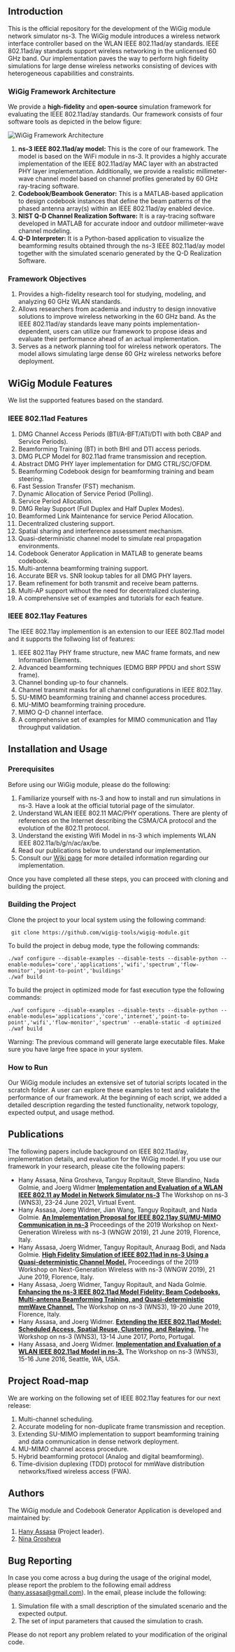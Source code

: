 ## Introduction
This is the official repository for the development of the WiGig module network simulator ns-3. The WiGig module introduces a wireless network interface controller based on the WLAN IEEE 802.11ad/ay standards. IEEE 802.11ad/ay standards support wireless networking in the unlicensed 60 GHz band. Our implementation paves the way to perform high fidelity simulations for large dense wireless networks consisting of devices with heterogeneous capabilities and constraints. 

### WiGig Framework Architecture
We provide a **high-fidelity** and **open-source** simulation framework for evaluating the IEEE 802.11ad/ay standards. Our framework consists of four software tools as depicted in the below figure:

![WiGig Framework Architecture](img/WiGigFramework.png)

1. **ns-3 IEEE 802.11ad/ay model:** This is the core of our framework. The model is based on the WiFi module in ns-3. It provides a highly accurate implementation of the IEEE 802.11ad/ay MAC layer with an abstracted PHY layer implementation. Additionally, we provide a realistic millimeter-wave channel model based on channel profiles generated by 60 GHz ray-tracing software.  
1. **Codebook/Beambook Generator:** This is a MATLAB-based application to design codebook instances that define the beam patterns of the phased antenna array(s) within an IEEE 802.11ad/ay enabled device.
1. **NIST Q-D Channel Realization Software:** It is a ray-tracing software developed in MATLAB for accurate indoor and outdoor millimeter-wave channel modeling.
1. **Q-D Interpreter:** It is a Python-based application to visualize the beamforming results obtained through the ns-3 IEEE 802.11ad/ay model together with the simulated scenario generated by the Q-D Realization Software.

### Framework Objectives
1. Provides a high-fidelity research tool for studying, modeling, and analyzing 60 GHz WLAN standards.
1. Allows researchers from academia and industry to design innovative solutions to improve wireless networking in the 60 GHz band. As the IEEE 802.11ad/ay standards leave many points implementation-dependent, users can utilize our framework to propose ideas and evaluate their performance ahead of an actual implementation.
1. Serves as a network planning tool for wireless network operators. The model allows simulating large dense 60 GHz wireless networks before deployment.

## WiGig Module Features
We list the supported features based on the standard.

###  IEEE 802.11ad Features
1. DMG Channel Access Periods (BTI/A-BFT/ATI/DTI with both CBAP and Service Periods).
1. Beamforming Training (BT) in both BHI and DTI access periods.
1. DMG PLCP Model for 802.11ad frame transmission and reception.
1. Abstract DMG PHY layer implementation for DMG CTRL/SC/OFDM.
1. Beamforming Codebook design for beamforming training and beam steering.
1. Fast Session Transfer (FST) mechanism.
1. Dynamic Allocation of Service Period (Polling).
1. Service Period Allocation.
1. DMG Relay Support (Full Duplex and Half Duplex Modes).
1. Beamformed Link Maintenance for service Period Allocation.
1. Decentralized clustering support.
1. Spatial sharing and interference assessment mechanism. 
1. Quasi-deterministic channel model to simulate real propagation environments.
1. Codebook Generator Application in MATLAB to generate beams codebook.
1. Multi-antenna beamforming training support.
1. Accurate BER vs. SNR lookup tables for all DMG PHY layers.
1. Beam refinement for both transmit and receive beam patterns.
1. Multi-AP support without the need for decentralized clustering.
1. A comprehensive set of examples and tutorials for each feature.

### IEEE 802.11ay Features
The IEEE 802.11ay implemention is an extension to our IEEE 802.11ad model and it supports the follwoing list of features:

1. IEEE 802.11ay PHY frame structure, new MAC frame formats, and new Information Elements.
1. Advanced beamforming techniques (EDMG BRP PPDU and short SSW frame).
1. Channel bonding up-to four channels.
1. Channel transmit masks for all channel configurations in IEEE 802.11ay.
1. SU-MIMO beamforming training and channel access procedures.
1. MU-MIMO beamforming training procedure.
1. MIMO Q-D channel interface.
1. A comprehensive set of examples for MIMO communication and 11ay throughput validation.

## Installation and Usage

### Prerequisites
Before using our WiGig module, please do the following:

1. Familiarize yourself with ns-3 and how to install and run simulations in ns-3. Have a look at the official tutorial page of the simulator.
1. Understand WLAN IEEE 802.11 MAC/PHY operations. There are plenty of references on the Internet describing the CSMA/CA protocol and the evolution of the 802.11 protocol.
1. Understand the existing Wifi Model in ns-3 which implements WLAN IEEE 802.11a/b/g/n/ac/ax/be.
1. Read our publications below to understand our implementation.
1. Consult our [Wiki page](https://github.com/wigig-tools/wigig-module/wiki) for more detailed information regarding our implementation.

Once you have completed all these steps, you can proceed with cloning and building the project.

### Building the Project
Clone the project to your local system using the following command:

     git clone https://github.com/wigig-tools/wigig-module.git

To build the project in debug mode, type the following commands:

    ./waf configure --disable-examples --disable-tests --disable-python --enable-modules='core','applications','wifi','spectrum','flow-monitor','point-to-point','buildings'
    ./waf build

To build the project in optimized mode for fast execution type the following commands:

    ./waf configure --disable-examples --disable-tests --disable-python --enable-modules='applications','core','internet','point-to-point','wifi','flow-monitor','spectrum' --enable-static -d optimized
    ./waf build

Warning: The previous command will generate large executable files. Make sure you have large free space in your system.

### How to Run
Our WiGig module includes an extensive set of tutorial scripts located in the scratch folder. A user can explore these examples to test and validate the performance of our framework. At the beginning of each script, we added a detailed description regarding the tested functionality, network topology, expected output, and usage method. 

## Publications
The following papers include background on IEEE 802.11ad/ay, implementation details, and evaluation for the WiGig model. If you use our framework in your research, please cite the following papers: 

* Hany Assasa, Nina Grosheva, Tanguy Ropitault, Steve Blandino, Nada Golmie, and Joerg Widmer
**[Implementation and Evaluation of a WLAN IEEE 802.11 ay Model in Network Simulator ns-3](https://dl.acm.org/doi/10.1145/3460797.3460799)**
The Workshop on ns-3 (WNS3), 23-24 June 2021, Virtual Event.
* Hany Assasa, Joerg Widmer, Jian Wang, Tanguy Ropitault, and Nada Golmie.
**[An Implementation Proposal for IEEE 802.11ay SU/MU-MIMO Communication in ns-3](https://dl.acm.org/citation.cfm?id=3337947)**
Proceedings of the 2019 Workshop on Next-Generation Wireless with ns-3 (WNGW 2019), 21 June 2019, Florence, Italy.
* Hany Assasa, Joerg Widmer, Tanguy Ropitault, Anuraag Bodi, and Nada Golmie.
**[High Fidelity Simulation of IEEE 802.11ad in ns-3 Using a Quasi-deterministic Channel Model.](https://dl.acm.org/citation.cfm?id=3337946)**
Proceedings of the 2019 Workshop on Next-Generation Wireless with ns-3 (WNGW 2019), 21 June 2019, Florence, Italy.
* Hany Assasa, Joerg Widmer, Tanguy  Ropitault, and Nada Golmie.
**[Enhancing the ns-3 IEEE 802.11ad Model Fidelity: Beam Codebooks, Multi-antenna Beamforming Training, and Quasi-deterministic mmWave Channel.](https://dl.acm.org/citation.cfm?id=3321354)**
The Workshop on ns-3 (WNS3), 19-20 June 2019, Florence, Italy.
* Hany Assasa, and Joerg Widmer.
**[Extending the IEEE 802.11ad Model: Scheduled Access, Spatial Reuse, Clustering, and Relaying.](https://dl.acm.org/citation.cfm?id=3067667)**
The Workshop on ns-3 (WNS3), 13-14 June 2017, Porto, Portugal.
* Hany Assasa, and Joerg Widmer.
**[Implementation and Evaluation of a WLAN IEEE 802.11ad Model in ns-3.](https://dl.acm.org/citation.cfm?id=2915377)**
The Workshop on ns-3 (WNS3), 15-16 June 2016, Seattle, WA, USA.

## Project Road-map
We are working on the following set of IEEE 802.11ay features for our next release:
1. Multi-channel scheduling.
1. Accurate modeling for non-duplicate frame transmission and reception.
1. Extending SU-MIMO implementation to support beamforming training and data communication in dense network deployment.
1. MU-MIMO channel access procedure.
1. Hybrid beamforming protocol (Analog and digital beamforming). 
1. Time-division duplexing (TDD) protocol for mmWave distribution networks/fixed wireless access (FWA).

## Authors
The WiGig module and Codebook Generator Application is developed and maintained by:

1. [Hany Assasa](https://www.linkedin.com/in/hany-assasa/) (Project leader).
1. [Nina Grosheva](https://networks.imdea.org/team/imdea-networks-team/people/nina-grosheva/)

## Bug Reporting
In case you come across a bug during the usage of the original model, please report the problem to the following email address (hany.assasa@gmail.com). In the email, please include the following:

1. Simulation file with a small description of the simulated scenario and the expected output.
1. The set of input parameters that caused the simulation to crash.

Please do not report any problem related to your modification of the original code.
